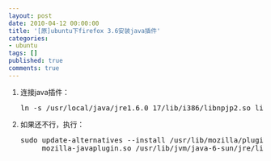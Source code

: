 ```yaml
---
layout: post
date: 2010-04-12 00:00:00
title: '[原]ubuntu下firefox 3.6安装java插件'
categories:
- ubuntu
tags: []
published: true
comments: true
---
```

<p><ol>
	<li>连接java插件：
<pre lang="bash" line="1">ln -s /usr/local/java/jre1.6.0_17/lib/i386/libnpjp2.so libnpjp2.so  ~/.mozilla/plugins
</pre>
</li>
	<li>如果还不行，执行：
<pre lang="bash" line="1">
sudo update-alternatives --install /usr/lib/mozilla/plugins/libjavaplugin.so 
     mozilla-javaplugin.so /usr/lib/jvm/java-6-sun/jre/lib/i386/libnpjp2.so 50
</pre></li>
</ol></p>
